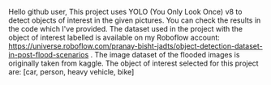 Hello github user,
This project uses YOLO (You Only Look Once) v8 to detect objects of interest in the given pictures. You can check the results in the code which I've provided. 
The dataset used in the project with the object of interest labelled is available on my Roboflow account: https://universe.roboflow.com/pranay-bisht-jadts/object-detection-dataset-in-post-flood-scenarios .
The image dataset of the flooded images is originally taken from kaggle. The object of interest selected for this project are: [car, person, heavy vehicle, bike] 
